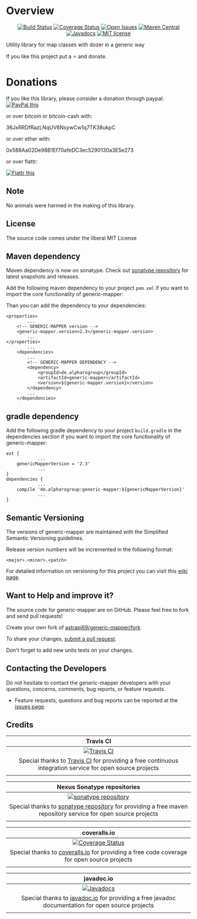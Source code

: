 # Overview

<div align="center">

[![Build Status](https://travis-ci.org/astrapi69/generic-mapper.svg?branch=develop)](https://travis-ci.org/astrapi69/generic-mapper) 
[![Coverage Status](https://coveralls.io/repos/github/astrapi69/generic-mapper/badge.svg?branch=develop)](https://coveralls.io/github/astrapi69/generic-mapper?branch=develop) 
[![Open Issues](https://img.shields.io/github/issues/astrapi69/generic-mapper.svg?style=flat)](https://github.com/astrapi69/generic-mapper/issues) 
[![Maven Central](https://maven-badges.herokuapp.com/maven-central/de.alpharogroup/generic-mapper/badge.svg)](https://maven-badges.herokuapp.com/maven-central/de.alpharogroup/generic-mapper)
[![Javadocs](http://www.javadoc.io/badge/de.alpharogroup/generic-mapper.svg)](http://www.javadoc.io/doc/de.alpharogroup/generic-mapper)
[![MIT license](http://img.shields.io/badge/license-MIT-brightgreen.svg?style=flat)](http://opensource.org/licenses/MIT)

</div>

Utility library for map classes with dozer in a generic way

If you like this project put a ⭐ and donate.

# Donations

If you like this library, please consider a donation through paypal: <a href="https://www.paypal.com/cgi-bin/webscr?cmd=_s-xclick&hosted_button_id=MJ7V43GU2H386" target="_blank">
<img src="https://www.paypalobjects.com/en_US/GB/i/btn/btn_donateCC_LG.gif" alt="PayPal this" title="PayPal – The safer, easier way to pay online!" border="0" />
</a>

or over bitcoin or bitcoin-cash with:

36JxRRDfRazLNqUV6NsywCw1q7TK38ukpC

or over ether with:

0x588Aa02De98B1Ef70afeDC3ec5290130a3E5e273

or over flattr:
  
<a href="http://flattr.com/thing/4067696/astrapi69generic-mapper-on-GitHub" target="_blank">
<img src="http://api.flattr.com/button/flattr-badge-large.png" alt="Flattr this" title="Flattr this" border="0" />
</a>

## Note

No animals were harmed in the making of this library.

## License

The source code comes under the liberal MIT License

## Maven dependency

Maven dependency is now on sonatype.
Check out [sonatype repository](https://oss.sonatype.org/index.html#nexus-search;gav~de.alpharogroup~generic-mapper~~~) for latest snapshots and releases.

Add the following maven dependency to your project `pom.xml` if you want to import the core functionality of generic-mapper:

Than you can add the dependency to your dependencies:

	<properties>
			...
		<!-- GENERIC-MAPPER version -->
		<generic-mapper.version>2.3</generic-mapper.version>
			...
	</properties>
			...
		<dependencies>
			...
			<!-- GENERIC-MAPPER DEPENDENCY -->
			<dependency>
				<groupId>de.alpharogroup</groupId>
				<artifactId>generic-mapper</artifactId>
				<version>${generic-mapper.version}</version>
			</dependency>
			...
		</dependencies>

	
## gradle dependency

Add the following gradle dependency to your project `build.gradle` in the dependencies section if you want to import the core functionality of generic-mapper:

```
ext {
			...
    genericMapperVersion = '2.3'
			...
}
dependencies {
			...
	compile 'de.alpharogroup:generic-mapper:${genericMapperVersion}'
			...
}
```

## Semantic Versioning

The versions of generic-mapper are maintained with the Simplified Semantic Versioning guidelines.

Release version numbers will be incremented in the following format:

`<major>.<minor>.<patch>`

For detailed information on versioning for this project you can visit this [wiki page](https://github.com/lightblueseas/mvn-parent-projects/wiki/Simplified-Semantic-Versioning).

## Want to Help and improve it? ###

The source code for generic-mapper are on GitHub. Please feel free to fork and send pull requests!

Create your own fork of [astrapi69/generic-mapper/fork](https://github.com/astrapi69/generic-mapper/fork)

To share your changes, [submit a pull request](https://github.com/astrapi69/generic-mapper/pull/new/develop).

Don't forget to add new units tests on your changes.

## Contacting the Developers

Do not hesitate to contact the generic-mapper developers with your questions, concerns, comments, bug reports, or feature requests.
- Feature requests, questions and bug reports can be reported at the [issues page](https://github.com/astrapi69/generic-mapper/issues).

## Credits

|**Travis CI**|
|     :---:      |
|[![Travis CI](https://travis-ci.com/images/logos/TravisCI-Full-Color.png)](https://coveralls.io/github/astrapi69/generic-mapper?branch=master)|
|Special thanks to [Travis CI](https://travis-ci.org) for providing a free continuous integration service for open source projects|
|     <img width=1000/>     |

|**Nexus Sonatype repositories**|
|     :---:      |
|[![sonatype repository](https://img.shields.io/nexus/r/https/oss.sonatype.org/de.alpharogroup/generic-mapper.svg?style=for-the-badge)](https://oss.sonatype.org/index.html#nexus-search;gav~de.alpharogroup~generic-mapper~~~)|
|Special thanks to [sonatype repository](https://www.sonatype.com) for providing a free maven repository service for open source projects|
|     <img width=1000/>     |

|**coveralls.io**|
|     :---:      |
|[![Coverage Status](https://coveralls.io/repos/github/astrapi69/generic-mapper/badge.svg?branch=develop)](https://coveralls.io/github/astrapi69/generic-mapper?branch=master)|
|Special thanks to [coveralls.io](https://coveralls.io) for providing a free code coverage for open source projects|
|     <img width=1000/>     |

|**javadoc.io**|
|     :---:      |
|[![Javadocs](http://www.javadoc.io/badge/de.alpharogroup/generic-mapper.svg)](http://www.javadoc.io/doc/de.alpharogroup/generic-mapper)|
|Special thanks to [javadoc.io](http://www.javadoc.io) for providing a free javadoc documentation for open source projects|
|     <img width=1000/>     |

